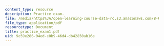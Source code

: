 ```yaml
---
content_type: resource
description: Practice exam.
file: /media/https%3A/open-learning-course-data-rc.s3.amazonaws.com/8-01l-physics-i-classical-mechanics-fall-2005/9e59e28694ede0b946d4db42850ab16e_practice_exam1.pdf
file_type: application/pdf
resourcetype: Document
title: practice_exam1.pdf
uid: 9e59e286-94ed-e0b9-46d4-db42850ab16e
---
```

